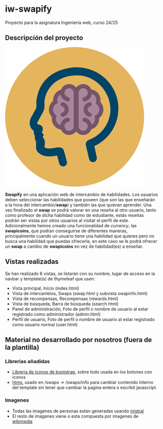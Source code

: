 # iw-swapify
Proyecto para la asignatura Ingeniería web, curso 24/25

## Descripción del proyecto
![Logo](/src/main/resources/static/img/logo.svg)

**Swapify** en una aplicación web de intercambio de habilidades. Los usuarios deben seleccionar las habilidades que poseen (que son las que enseñarán a la hora del intercambio/**swap**) y también las que quieran aprender. Una vez finalizado el **swap** se podrá valorar en una reseña al otro usuario, tanto como profesor de dicha habilidad como de estudiante, estás reseñas podrán ser vistas por otros usuarios al visitar el perfil de este. Adicionalmente hemos creado una funcionalidad de _currency_, las **swapicoins**, que podran conseguirse de diferentes maneras, principalmente cuando un usuario tiene una habilidad que quieres pero no busca una habilidad que puedas ofrecerle, en este caso se le podrá ofrecer un **swap** a cambio de **swapicoins** en vez de habilidad(es) a enseñar.

## Vistas realizadas
Se han realizado 6 vistas, se listarán con su nombre, lugar de acceso en la navbar y template(s) de thymeleaf que usen:
- Vista principal, Inicio (index.html)
- Vista de intercambios, Swaps (swap.html y subvista swapinfo.html)
- Vista de recompensas, Recompensas (rewards.html)
- Vista de búsqueda, Barra de búsqueda (search.html)
- Panel de administración, Foto de perfil o nombre de usuario al estar registrado como administrador (admin.html)
- Perfil de usuario, Foto de perfil o nombre de usuario al estar registrado como usuario normal (user.html)

## Material no desarrollado por nosotros (fuera de la plantilla)
### Librerias añadidas
  - [Libreria de iconos de bootstrap](https://icons.getbootstrap.com/), sobre todo usada en los botones con iconos
  - [htmx](https://htmx.org/), usado en /swaps -> /swaps/info para cambiar contenido interno del template sin tener que cambiar la pagina entera o escribit javascript.

### Imagenes
  - Todas las imagenes de personas estan generadas usando [mistral](https://mistral.ai)
  - El resto de imagenes viene o esta compuesta por imagenes de [wikimedia](https://commons.wikimedia.org/)
